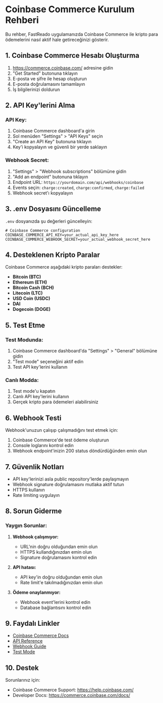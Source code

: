 # Coinbase Commerce Kurulum Rehberi

Bu rehber, FastReado uygulamanızda Coinbase Commerce ile kripto para ödemelerini nasıl aktif hale getireceğinizi gösterir.

## 1. Coinbase Commerce Hesabı Oluşturma

1. https://commerce.coinbase.com/ adresine gidin
2. "Get Started" butonuna tıklayın
3. E-posta ve şifre ile hesap oluşturun
4. E-posta doğrulamasını tamamlayın
5. İş bilgilerinizi doldurun

## 2. API Key'lerini Alma

### API Key:
1. Coinbase Commerce dashboard'a girin
2. Sol menüden "Settings" > "API Keys" seçin
3. "Create an API Key" butonuna tıklayın
4. Key'i kopyalayın ve güvenli bir yerde saklayın

### Webhook Secret:
1. "Settings" > "Webhook subscriptions" bölümüne gidin
2. "Add an endpoint" butonuna tıklayın
3. Endpoint URL: `https://yourdomain.com/api/webhooks/coinbase`
4. Events seçin: `charge:created`, `charge:confirmed`, `charge:failed`
5. Webhook secret'ı kopyalayın

## 3. .env Dosyasını Güncelleme

`.env` dosyanızda şu değerleri güncelleyin:

```env
# Coinbase Commerce configuration
COINBASE_COMMERCE_API_KEY=your_actual_api_key_here
COINBASE_COMMERCE_WEBHOOK_SECRET=your_actual_webhook_secret_here
```

## 4. Desteklenen Kripto Paralar

Coinbase Commerce aşağıdaki kripto paraları destekler:

- **Bitcoin (BTC)**
- **Ethereum (ETH)**
- **Bitcoin Cash (BCH)**
- **Litecoin (LTC)**
- **USD Coin (USDC)**
- **DAI**
- **Dogecoin (DOGE)**

## 5. Test Etme

### Test Modunda:
1. Coinbase Commerce dashboard'da "Settings" > "General" bölümüne gidin
2. "Test mode" seçeneğini aktif edin
3. Test API key'lerini kullanın

### Canlı Modda:
1. Test mode'u kapatın
2. Canlı API key'lerini kullanın
3. Gerçek kripto para ödemeleri alabilirsiniz

## 6. Webhook Testi

Webhook'unuzun çalışıp çalışmadığını test etmek için:

1. Coinbase Commerce'de test ödeme oluşturun
2. Console loglarını kontrol edin
3. Webhook endpoint'inizin 200 status döndürdüğünden emin olun

## 7. Güvenlik Notları

- API key'lerinizi asla public repository'lerde paylaşmayın
- Webhook signature doğrulamasını mutlaka aktif tutun
- HTTPS kullanın
- Rate limiting uygulayın

## 8. Sorun Giderme

### Yaygın Sorunlar:

1. **Webhook çalışmıyor:**
   - URL'nin doğru olduğundan emin olun
   - HTTPS kullandığınızdan emin olun
   - Signature doğrulamasını kontrol edin

2. **API hatası:**
   - API key'in doğru olduğundan emin olun
   - Rate limit'e takılmadığınızdan emin olun

3. **Ödeme onaylanmıyor:**
   - Webhook event'lerini kontrol edin
   - Database bağlantısını kontrol edin

## 9. Faydalı Linkler

- [Coinbase Commerce Docs](https://commerce.coinbase.com/docs/)
- [API Reference](https://commerce.coinbase.com/docs/api/)
- [Webhook Guide](https://commerce.coinbase.com/docs/api/#webhooks)
- [Test Mode](https://commerce.coinbase.com/docs/api/#testing)

## 10. Destek

Sorunlarınız için:
- Coinbase Commerce Support: https://help.coinbase.com/
- Developer Docs: https://commerce.coinbase.com/docs/